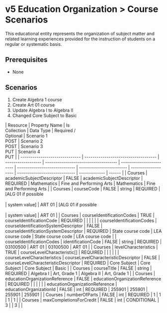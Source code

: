 # v5 Education Organization > Course Scenarios

This educational entity represents the organization of subject matter and
related learning experiences provided for the instruction of students on a
regular or systematic basis.

## Prerequisites

- None

## Scenarios

1. Create Algebra 1 course
2. Create Art 01 course
3. Update Algebra I to Algebra II
4. Changed Core Subject to Basic

| Resource                       | Property Name                        | Is <br/>Collection | Data Type                            | Required / <br/>Optional | Scenario 1 <br/>POST          | Scenario 2 <br/>POST     | Scenario 3 <br/>PUT | Scenario 4 <br/>PUT           |
| ------------------------------ | ------------------------------------ | ------------------ | ------------------------------------ | ------------------------ | ----------------------------- | ------------------------ | ------------------- | ----------------------------- | ------------- | ------ |
| Courses                        | academicSubjectDescriptor            | FALSE              | academicSubjectDescriptor            | REQUIRED                 | Mathematics                   | Fine and Performing Arts | Mathematics         | Fine and Performing Arts      |
| Courses                        | courseCode                           | FALSE              | string                               | REQUIRED                 | [ALG 01 if possible<br/><br/> | system value]            | ART 01              | [ALG 01 if possible<br/><br/> | system value] | ART 01 |
| Courses                        | courseIdentificationCodes            | TRUE               | courseIdentificationCode             | REQUIRED                 |                               |                          |                     |                               |
| courseIdentificationCodes      | courseIdentificationSystemDescriptor | FALSE              | courseIdentificationSystemDescriptor | REQUIRED                 | State course code             | LEA course code          | State course code   | LEA course code               |
| courseIdentificationCodes      | identificationCode                   | FALSE              | string                               | REQUIRED                 | 03100500                      | ART 01                   | 03100500            | ART 01                        |
| Courses                        | levelCharacteristics                 | TRUE               | courseLevelCharacteristic[]          | REQUIRED                 |                               |                          |                     |                               |
| courseLevelCharacteristics     | courseLevelCharacteristicDescriptor  | FALSE              | courseLevelCharacteristicDescriptor  | REQUIRED                 | Core Subject                  | Core Subject             | Core Subject        | Basic                         |
| Courses                        | courseTitle                          | FALSE              | string                               | REQUIRED                 | Algebra I                     | Art, Grade 1             | Algebra II          | Art, Grade 1                  |
| Courses                        | educationOrganizationReference       | FALSE              | educationOrganizationReference       | REQUIRED                 |                               |                          |                     |                               |
| educationOrganizationReference | educationOrganizationId              | FALSE              | int                                  | REQUIRED                 | 255901                        | 255901                   | 255901              | 255901                        |
| Courses                        | numberOfParts                        | FALSE              | int                                  | REQUIRED                 | 1                             | 1                        | 1                   | 1                             |
| Courses                        | maxCompletionsForCredit              | FALSE              | int                                  | CONDITIONAL              | 3                             |                          | 3                   |                               |
